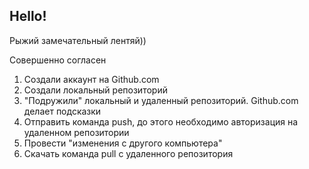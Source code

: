 ## Hello!

Рыжий замечательный лентяй))

Совершенно согласен

1. Создали аккаунт на Github.com
2. Создали локальный репозиторий
3. "Подружили" локальный и удаленный репозиторий. Github.com делает подсказки
4. Отправить команда push, до этого необходимо авторизация на удаленном репозитории
5. Провести "изменения с другого компьютера"
6. Скачать команда pull с удаленного репозитория
